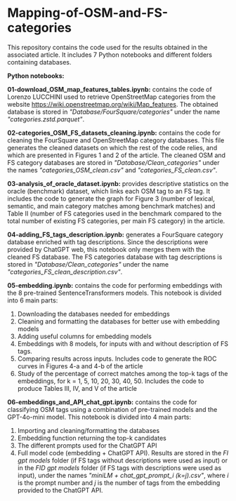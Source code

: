 # Mapping-of-OSM-and-FS-categories

This repository contains the code used for the results obtained in the associated article. It includes 7 Python notebooks and different folders containing databases.  

**Python notebooks:**  

**01-download_OSM_map_features_tables.ipynb:** contains the code of Lorenzo LUCCHINI used to retrieve OpenStreetMap categories from the website https://wiki.openstreetmap.org/wiki/Map_features. The obtained database is stored in *"Database/FourSquare/categories"* under the name *"categories.zstd.parquet"*.  

**02-categories_OSM_FS_datasets_cleaning.ipynb:** contains the code for cleaning the FourSquare and OpenStreetMap category databases. This file generates the cleaned datasets on which the rest of the code relies, and which are presented in Figures 1 and 2 of the article. The cleaned OSM and FS category databases are stored in *"Database/Clean_categories"* under the names *"categories_OSM_clean.csv"* and *"categories_FS_clean.csv"*.  

**03-analysis_of_oracle_dataset.ipynb:** provides descriptive statistics on the oracle (benchmark) dataset, which links each OSM tag to an FS tag. It includes the code to generate the graph for Figure 3 (number of lexical, semantic, and main category matches among benchmark matches) and Table II (number of FS categories used in the benchmark compared to the total number of existing FS categories, per main FS category) in the article.  

**04-adding_FS_tags_description.ipynb:** generates a FourSquare category database enriched with tag descriptions. Since the descriptions were provided by ChatGPT web, this notebook only merges them with the cleaned FS database. The FS categories database with tag descriptions is stored in *"Database/Clean_categories"* under the name *"categories_FS_clean_description.csv"*.  

**05-embedding.ipynb:** contains the code for performing embeddings with the 8 pre-trained SentenceTransformers models. This notebook is divided into 6 main parts:  
1. Downloading the databases needed for embeddings  
2. Cleaning and formatting the databases for better use with embedding models  
3. Adding useful columns for embedding models  
4. Embeddings with 8 models, for inputs with and without description of FS tags. 
5. Comparing results across inputs. Includes code to generate the ROC curves in Figures 4-a and 4-b of the article  
6. Study of the percentage of correct matches among the top-k tags of the embeddings, for k = 1, 5, 10, 20, 30, 40, 50. Includes the code to produce Tables III, IV, and V of the article  

**06-embeddings_and_API_chat_gpt.ipynb:** contains the code for classifying OSM tags using a combination of pre-trained models and the GPT-4o-mini model. This notebook is divided into 4 main parts:  
1. Importing and cleaning/formatting the databases  
2. Embedding function returning the top-k candidates  
3. The different prompts used for the ChatGPT API  
4. Full model code (embedding + ChatGPT API). Results are stored in the *FI gpt models* folder (if FS tags without descriptions were used as input) or in the *FID gpt models* folder (if FS tags with descriptions were used as input), under the names *"miniLM + chat_gpt_prompt_i (k=j).csv"*, where *i* is the prompt number and *j* is the number of tags from the embedding provided to the ChatGPT API.  
